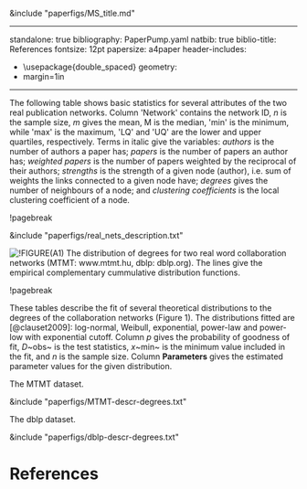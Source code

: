 &include "paperfigs/MS_title.md"

---
standalone: true
bibliography: PaperPump.yaml
natbib: true
biblio-title: References
fontsize: 12pt
papersize: a4paper
header-includes:
- \usepackage{double_spaced}
geometry:
- margin=1in
---

The following table shows basic statistics for several attributes of the two real publication networks. Column 'Network' contains the network ID, _n_ is the sample size, _m_ gives the mean, M is the median, 'min' is the minimum, while 'max' is the maximum, 'LQ' and 'UQ' are the lower and upper quartiles, respectively. Terms in italic give the variables: _authors_ is the number of authors a paper has; _papers_ is the number of papers an author has; _weighted papers_ is the number of papers weighted by the reciprocal of their authors; _strengths_ is the strength of a given node (author), i.e. sum of weights the links connected to a given node have; _degrees_ gives the number of neighbours of a node; and _clustering coefficients_ is the local clustering coefficient of a node.

!pagebreak

&include "paperfigs/real_nets_description.txt"

![!FIGURE(A1) The distribution of degrees for two real word collaboration networks (MTMT: www.mtmt.hu, dblp: dblp.org). The lines give the empirical complementary cummulative distribution functions.](paperfigs/real_nets_description.!EXT)

!pagebreak

These tables describe the fit of several theoretical distributions to the degrees of the collaboration networks (Figure 1). The distributions fitted are [@clauset2009]: log-normal, Weibull, exponential, power-law and power-low with exponential cutoff. Column _p_ gives the probability of goodness of fit, _D_~obs~ is the test statistics, _x_~min~ is the minimum value included in the fit, and _n_ is the sample size. Column **Parameters** gives the estimated parameter values for the given distribution.

The MTMT dataset.

&include "paperfigs/MTMT-descr-degrees.txt"

The dblp dataset.

&include "paperfigs/dblp-descr-degrees.txt"

# References
